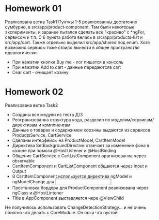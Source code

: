 # Homework 01
Реализована ветка Task1
Пунткы 1-5 реализованны достаточно сумбурно, в src/app/product-component. 
Там были некоторые эксперименты, и заранее пытался сделать все "красиво" с *ngFor, сервисом и т.п.
С 6 пункта работа велась в src/app/products-list и src/app/cart. Также отдельно выделил src/app/shared  под enum. Хотя возможно сервисы тоже стоило вынести в общее пространство идеалогически.

- При нажатии кнопки Buy me - лог пишется в консоль
- При нажатии Add to cart - данные передаютсяв cart
- Cear cart - очищает козину

# Homework 02
Реализована ветка Task2
- Созданы все модули из теста Д/З
- Реогранизованна структура кода, разделил по моделям/сервисам/директивам и компонентам
- Данные о товарах и содержимом корзины выдаются из сервисов ProductsService, CartService
- Сделаны интерфейсы на ProductModel, CartItemModel
- Директива SetBackgroundDirective отвечает за изменение фона в козине при помози @HostListener и @HostBinding
- Общение CartService с CartListComponent орагнизованна через observable
- CartItemComponent и CartListComponent общаются через Input и Output
- В CartItemComponent используется директива ngModel и ngModelChange для <input>
- Простановка бордера для ProductComponent реализована через ngClass и @HostLintener
- Title в AppComponent выставляется чере @ViewChild

Не получилось использовать ChangeDetectionStrategy... и не очень понятно что делать с CoreModule. Он пока что пустой.
